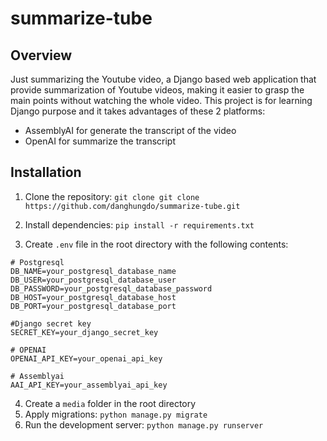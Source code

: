# summarize-tube

## Overview
Just summarizing the Youtube video, a Django based web application that provide summarization of Youtube videos, making it easier to grasp the main points without watching the whole video.
This project is for learning Django purpose and it takes advantages of these 2 platforms:
- AssemblyAI for generate the transcript of the video
- OpenAI for summarize the transcript
## Installation
1. Clone the repository:
```git clone git clone https://github.com/danghungdo/summarize-tube.git```

2. Install dependencies:
```pip install -r requirements.txt```

3. Create `.env` file in the root directory with the following contents:
```
# Postgresql
DB_NAME=your_postgresql_database_name
DB_USER=your_postgresql_database_user
DB_PASSWORD=your_postgresql_database_password
DB_HOST=your_postgresql_database_host
DB_PORT=your_postgresql_database_port

#Django secret key
SECRET_KEY=your_django_secret_key

# OPENAI
OPENAI_API_KEY=your_openai_api_key

# Assemblyai
AAI_API_KEY=your_assemblyai_api_key
```
4. Create a `media` folder in the root directory
5. Apply migrations:
```python manage.py migrate```
6. Run the development server:
```python manage.py runserver```

